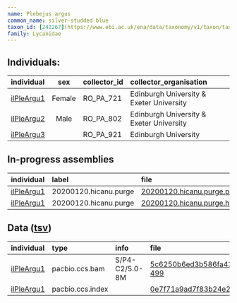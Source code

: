 ```yaml
---
name: Plebejus argus
common_name: silver-studded blue
taxon_id: [242267](https://www.ebi.ac.uk/ena/data/taxonomy/v1/taxon/tax-id/242267)order: Lepidoptera
family: Lycanidae
---
```


## Individuals:

| individual | sex | collector_id | collector_organisation |
| :--------- | :-: | :----------- | :--------------------- |
| [ilPleArgu1](ilPleArgu1.md) | Female | RO_PA_721 | Edinburgh University & Exeter University |
| [ilPleArgu2](ilPleArgu2.md) | Male | RO_PA_802 | Edinburgh University & Exeter University |
| [ilPleArgu3](ilPleArgu3.md) |  | RO_PA_921 | Edinburgh University |

## In-progress assemblies

| individual | label | file |
| :--------- | :---- | :--- |
| [ilPleArgu1](ilPleArgu1.md) | 20200120.hicanu.purge | [20200120.hicanu.purge.prim.fasta.gz](https://darwin.cog.sanger.ac.uk/insects/Plebejus_argus/ilPleArgu1/assemblies/working/20200120.hicanu.purge/20200120.hicanu.purge.prim.fasta.gz) |
| [ilPleArgu1](ilPleArgu1.md) | 20200120.hicanu.purge | [20200120.hicanu.purge.htig.fasta.gz](https://darwin.cog.sanger.ac.uk/insects/Plebejus_argus/ilPleArgu1/assemblies/working/20200120.hicanu.purge/20200120.hicanu.purge.htig.fasta.gz) |

## Data ([tsv](Plebejus_argus_data.tsv))

| individual | type | info | file |
| :--------- | :--- | :--- | :--- |
| [ilPleArgu1](ilPleArgu1.md) | pacbio.ccs.bam | S/P4-C2/5.0-8M | [5c6250b6ed3b586fa433eaccc7de4f44-499](https://darwin.cog.sanger.ac.uk/insects/Plebejus_argus/ilPleArgu1/genomic_data/pacbio/m64089_200110_180746.ccs.bam) |
| [ilPleArgu1](ilPleArgu1.md) | pacbio.ccs.index |  | [0e7f71a9ad7f83b24e2e6feb845891ae](https://darwin.cog.sanger.ac.uk/insects/Plebejus_argus/ilPleArgu1/genomic_data/pacbio/m64089_200110_180746.ccs.bam.pbi) |
